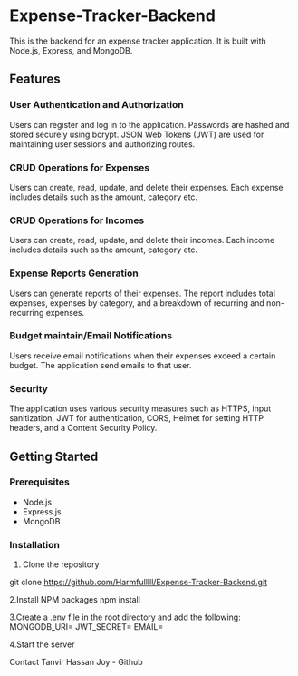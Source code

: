 # Expense-Tracker-Backend

This is the backend for an expense tracker application. It is built with Node.js, Express, and MongoDB.

## Features

### User Authentication and Authorization

Users can register and log in to the application. Passwords are hashed and stored securely using bcrypt. JSON Web Tokens (JWT) are used for maintaining user sessions and authorizing routes.

### CRUD Operations for Expenses

Users can create, read, update, and delete their expenses. Each expense includes details such as the amount, category etc.

### CRUD Operations for Incomes

Users can create, read, update, and delete their incomes. Each income includes details such as the amount, category etc.

### Expense Reports Generation

Users can generate reports of their expenses. The report includes total expenses, expenses by category, and a breakdown of recurring and non-recurring expenses.

### Budget maintain/Email Notifications

Users receive email notifications when their expenses exceed a certain budget. The application send emails to that user.

### Security

The application uses various security measures such as HTTPS, input sanitization, JWT for authentication, CORS, Helmet for setting HTTP headers, and a Content Security Policy.

## Getting Started

### Prerequisites

- Node.js
- Express.js
- MongoDB

### Installation

1. Clone the repository

git clone https://github.com/Harmfulllll/Expense-Tracker-Backend.git

2.Install NPM packages
npm install

3.Create a .env file in the root directory and add the following:
MONGODB_URI=<your-mongodb-uri>
JWT_SECRET=<your-jwt-secret>
EMAIL=<your-email>

4.Start the server

Contact
Tanvir Hassan Joy - Github
